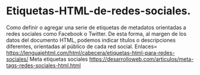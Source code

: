 # Etiquetas-HTML-de-redes-sociales.
Como definir o agregar una serie de etiquetas de metadatos orientadas a redes sociales como Facebook o Twitter.
De esta forma, al margen de los datos del documento HTML, podemos indicar títulos o descripciones diferentes,
orientadas al público de cada red social.
Enlaces= https://lenguajehtml.com/html/cabecera/etiquetas-html-para-redes-sociales/
Meta etiquetas sociales https://desarrolloweb.com/articulos/meta-tags-redes-sociales-html.html
